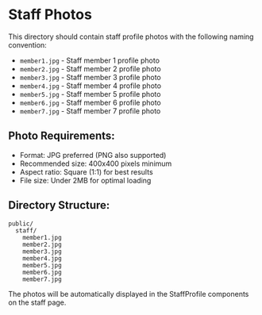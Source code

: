 # Staff Photos

This directory should contain staff profile photos with the following naming convention:

- `member1.jpg` - Staff member 1 profile photo
- `member2.jpg` - Staff member 2 profile photo  
- `member3.jpg` - Staff member 3 profile photo
- `member4.jpg` - Staff member 4 profile photo
- `member5.jpg` - Staff member 5 profile photo
- `member6.jpg` - Staff member 6 profile photo
- `member7.jpg` - Staff member 7 profile photo

## Photo Requirements:
- Format: JPG preferred (PNG also supported)
- Recommended size: 400x400 pixels minimum
- Aspect ratio: Square (1:1) for best results
- File size: Under 2MB for optimal loading

## Directory Structure:
```
public/
  staff/
    member1.jpg
    member2.jpg
    member3.jpg
    member4.jpg
    member5.jpg
    member6.jpg
    member7.jpg
```

The photos will be automatically displayed in the StaffProfile components on the staff page.
